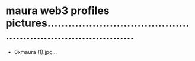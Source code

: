 # maura web3 profiles pictures..............................................................................
- 0xmaura (1).jpg...
